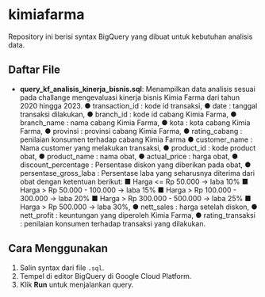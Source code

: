 # kimiafarma

Repository ini berisi syntax BigQuery yang dibuat untuk kebutuhan analisis data.

## Daftar File
- **query_kf_analisis_kinerja_bisnis.sql**: Menampilkan data analisis sesuai pada challange mengevaluasi kinerja bisnis Kimia Farma dari tahun 2020 hingga 2023.
  ● transaction_id : kode id transaksi, 
  ● date : tanggal transaksi dilakukan, 
  ● branch_id : kode id cabang Kimia Farma, 
  ● branch_name : nama cabang Kimia Farma, 
  ● kota : kota cabang Kimia Farma, 
  ● provinsi : provinsi cabang Kimia Farma,
  ● rating_cabang : penilaian konsumen terhadap cabang Kimia Farma
  ● customer_name : Nama customer yang melakukan transaksi,
  ● product_id : kode product obat,
  ● product_name : nama obat,
  ● actual_price : harga obat,
  ● discount_percentage : Persentase diskon yang diberikan pada obat,
  ● persentase_gross_laba : Persentase laba yang seharusnya diterima dari obat dengan ketentuan berikut:
     ■ Harga <= Rp 50.000 -> laba 10%
     ■ Harga > Rp 50.000 - 100.000 -> laba 15%
     ■ Harga > Rp 100.000 - 300.000 -> laba 20%
     ■ Harga > Rp 300.000 - 500.000 -> laba 25%
     ■ Harga > Rp 500.000 -> laba 30%,
  ● nett_sales : harga setelah diskon, 
  ● nett_profit : keuntungan yang diperoleh Kimia Farma,
  ● rating_transaksi : penilaian konsumen terhadap transaksi yang dilakukan.

## Cara Menggunakan
1. Salin syntax dari file `.sql`.
2. Tempel di editor BigQuery di Google Cloud Platform.
3. Klik **Run** untuk menjalankan query.
